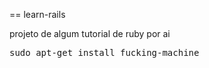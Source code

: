 == learn-rails

projeto de algum tutorial de ruby por ai 

<tt>sudo apt-get install fucking-machine</tt>